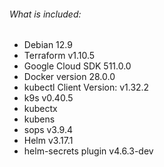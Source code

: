 ###### What is included:

* Debian 12.9
* Terraform v1.10.5
* Google Cloud SDK 511.0.0
* Docker version 28.0.0
* kubectl Client Version: v1.32.2
* k9s v0.40.5
* kubectx
* kubens
* sops v3.9.4
* Helm v3.17.1
* helm-secrets plugin v4.6.3-dev
